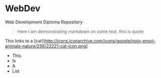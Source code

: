 # WebDev
Web Development Diploma Repository

>Here I am demonstrating markdown on some text, this is quote

This links to a [cat](http://icons.iconarchive.com/icons/google/noto-emoji-animals-nature/256/22221-cat-icon.png]

* This
* Is
* A
* List
